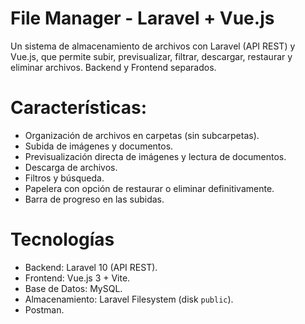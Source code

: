 # File Manager - Laravel + Vue.js

Un sistema de almacenamiento de archivos con Laravel (API REST) y Vue.js, que permite subir, previsualizar, filtrar, descargar, restaurar y eliminar archivos. Backend y Frontend separados.

# Características:

- Organización de archivos en carpetas (sin subcarpetas).
- Subida de imágenes y documentos.
- Previsualización directa de imágenes y lectura de documentos.
- Descarga de archivos.
- Filtros y búsqueda.
- Papelera con opción de restaurar o eliminar definitivamente.
- Barra de progreso en las subidas.

# Tecnologías

- Backend: Laravel 10 (API REST).
- Frontend: Vue.js 3 + Vite.
- Base de Datos: MySQL.
- Almacenamiento: Laravel Filesystem (disk `public`).
- Postman.

